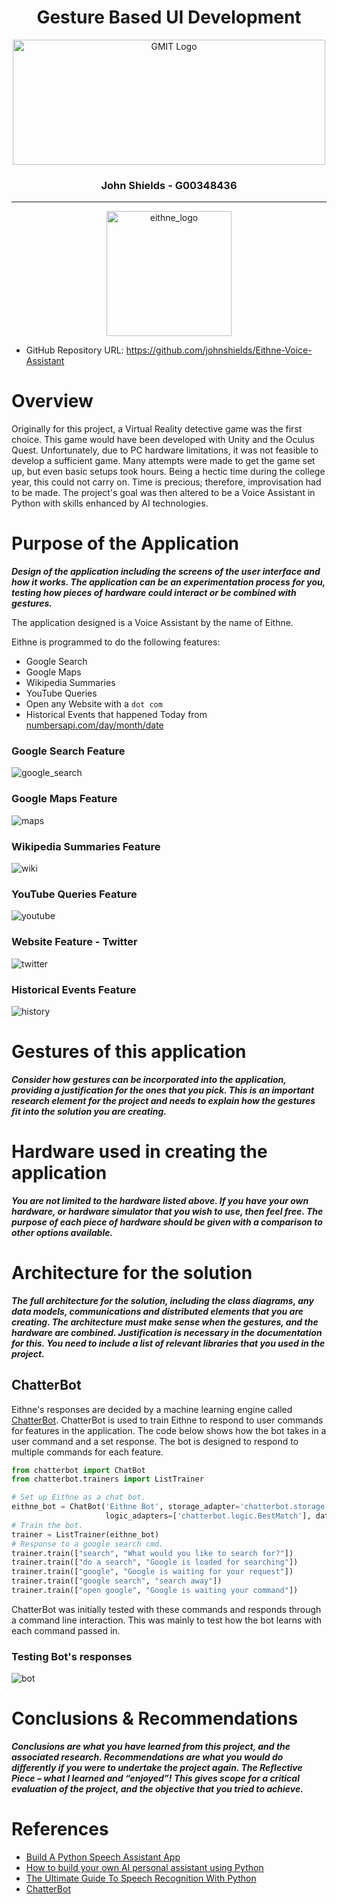 <h1 align="center">Gesture Based UI Development</h1>


<a href="https://www.gmit.ie/">
<p align="center"><img src="https://i.ibb.co/f1ZQSkt/logo-gmit.png"
alt="GMIT Logo" width="500" height="200"/>
</p></a>


<H3 align="center">John Shields - G00348436</H3>

***

<a href="https://github.com/johnshields/Eithne-Voice-Assistant">
<p align="center"><img src="https://bit.ly/3eqTQ8r" alt="eithne_logo" width="200"/></p>
</a>

* GitHub Repository URL: https://github.com/johnshields/Eithne-Voice-Assistant

# Overview
Originally for this project, a Virtual Reality detective game was the first choice. This game would have been developed
with Unity and the Oculus Quest. Unfortunately, due to PC hardware limitations, it was not feasible to develop a
sufficient game. Many attempts were made to get the game set up, but even basic setups took hours. Being a hectic time
during the college year, this could not carry on. Time is precious; therefore, improvisation had to be made. The
project's goal was then altered to be a Voice Assistant in Python with skills enhanced by AI technologies.

# Purpose of the Application
***Design of the application including the screens of the user interface and how it works. The application can be an
experimentation process for you, testing how pieces of hardware could interact or be combined with gestures.***

The application designed is a Voice Assistant by the name of Eithne.

Eithne is programmed to do the following features:

* Google Search
* Google Maps
* Wikipedia Summaries
* YouTube Queries
* Open any Website with a ``dot com``
* Historical Events that happened Today from [numbersapi.com/day/month/date](http://numbersapi.com/04/6/date)

### Google Search Feature
![google_search](https://user-images.githubusercontent.com/26766163/115704335-27d08980-a363-11eb-9e0b-bd45794fcc7e.png)

### Google Maps Feature
![maps](https://user-images.githubusercontent.com/26766163/115704402-3dde4a00-a363-11eb-8b2c-09354da9b27d.png)

### Wikipedia Summaries Feature
![wiki](https://user-images.githubusercontent.com/26766163/115704633-8433a900-a363-11eb-8720-e4b4a0f741cc.png)

### YouTube Queries Feature
![youtube](https://user-images.githubusercontent.com/26766163/115704566-6d8d5200-a363-11eb-83bd-2949ff73d88e.png)

### Website Feature - Twitter
![twitter](https://user-images.githubusercontent.com/26766163/115704445-4b93cf80-a363-11eb-80d2-7639cff6c701.png)

### Historical Events Feature
![history](https://user-images.githubusercontent.com/26766163/115704375-34ed7880-a363-11eb-884b-d75f6cc6e5fb.png)


# Gestures of this application

***Consider how gestures can be incorporated into the application, providing a justification for the ones that you pick.
This is an important research element for the project and needs to explain how the gestures fit into the solution you
are creating.***

# Hardware used in creating the application

***You are not limited to the hardware listed above. If you have your own hardware, or hardware simulator that you wish
to use, then feel free. The purpose of each piece of hardware should be given with a comparison to other options
available.***

# Architecture for the solution

***The full architecture for the solution, including the class diagrams, any data models, communications and distributed
elements that you are creating. The architecture must make sense when the gestures, and the hardware are combined.
Justification is necessary in the documentation for this. You need to include a list of relevant libraries that you used
in the project.***

## ChatterBot
Eithne's responses are decided by a machine learning engine called [ChatterBot](https://chatterbot.readthedocs.io/en/stable/index.html).
ChatterBot is used to train Eithne to respond to user commands for features in the application. 
The code below shows how the bot takes in a user command and a set response. 
The bot is designed to respond to multiple commands for each feature.

```python
from chatterbot import ChatBot
from chatterbot.trainers import ListTrainer

# Set up Eithne as a chat bot.
eithne_bot = ChatBot('Eithne Bot', storage_adapter='chatterbot.storage.SQLStorageAdapter',
                     logic_adapters=['chatterbot.logic.BestMatch'], database_uri=None)
# Train the bot.
trainer = ListTrainer(eithne_bot)
# Response to a google search cmd.
trainer.train(["search", "What would you like to search for?"])
trainer.train(["do a search", "Google is loaded for searching"])
trainer.train(["google", "Google is waiting for your request"])
trainer.train(["google search", "search away"])
trainer.train(["open google", "Google is waiting your command"])
```

ChatterBot was initially tested with these commands and responds through a command line interaction. 
This was mainly to test how the bot learns with each command passed in.

### Testing Bot's responses
![bot](https://user-images.githubusercontent.com/26766163/115707377-9e22bb00-a366-11eb-8b43-c487817f481b.png)

# Conclusions & Recommendations

***Conclusions are what you have learned from this project, and the associated research. Recommendations are what you
would do differently if you were to undertake the project again. The Reflective Piece – what I learned and “enjoyed”!
This gives scope for a critical evaluation of the project, and the objective that you tried to achieve.***

# References

* [Build A Python Speech Assistant App](https://youtu.be/x8xjj6cR9Nc)
* [How to build your own AI personal assistant using Python](https://bit.ly/3auyANP)
* [The Ultimate Guide To Speech Recognition With Python](https://realpython.com/python-speech-recognition/)
* [ChatterBot](https://chatterbot.readthedocs.io/en/stable/index.html#)